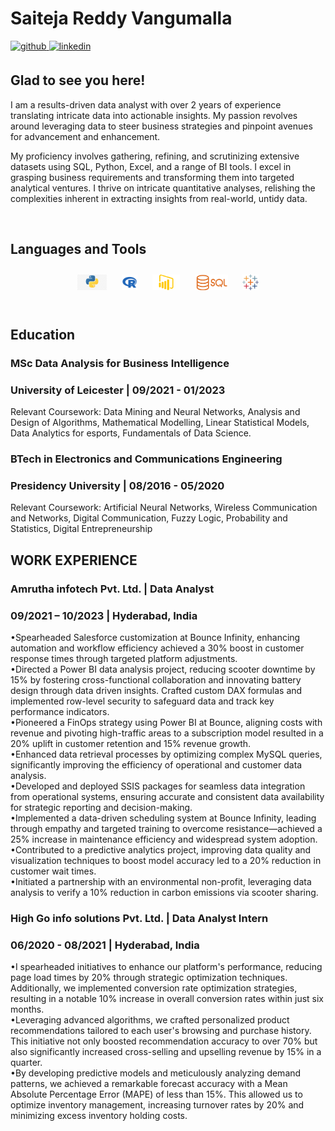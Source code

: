 # Saiteja Reddy Vangumalla  
  

<a href="https://github.com/saitejareddyv" target="_blank">
<img src=https://img.shields.io/badge/github-%2324292e.svg?&style=for-the-badge&logo=github&logoColor=white alt=github style="margin-bottom: 5px;" />
</a>
<a href="https://www.linkedin.com/in/saitejareddyvangumalla/" target="_blank">
<img src=https://img.shields.io/badge/linkedin-%231E77B5.svg?&style=for-the-badge&logo=linkedin&logoColor=white alt=linkedin style="margin-bottom: 5px;" />
</a>  
  



## Glad to see you here!  
I am a results-driven data analyst with over 2 years of experience translating intricate data into actionable insights. My passion revolves around leveraging data to steer business strategies and pinpoint avenues for advancement and enhancement.

My proficiency involves gathering, refining, and scrutinizing extensive datasets using SQL, Python, Excel, and a range of BI tools. I excel in grasping business requirements and transforming them into targeted analytical ventures. I thrive on intricate quantitative analyses, relishing the complexities inherent in extracting insights from real-world, untidy data. 
  

<br/>  


## Languages and Tools  
<div align="center">  
<a href="https://github.com/saitejareddyv/saitejareddyv/blob/main/python.jpg" target="_blank"><img style="margin: 10px" src="https://github.com/saitejareddyv/saitejareddyv/blob/main/python.jpg" alt="Python" height="25" /></a> 
<a href="https://github.com/saitejareddyv/saitejareddyv/blob/main/4846356.png" target="_blank"><img style="margin: 10px" src="https://github.com/saitejareddyv/saitejareddyv/blob/main/4846356.png" alt="R" height="25" /></a>  
<a href="https://github.com/saitejareddyv/saitejareddyv/blob/main/Microsoft-Power-BI-Logo-2013.png" target="_blank"><img style="margin: 10px" src="https://github.com/saitejareddyv/saitejareddyv/blob/main/Microsoft-Power-BI-Logo-2013.png" alt="Power BI" height="25" /></a>  
<a href="https://github.com/saitejareddyv/saitejareddyv/blob/main/sql.png" target="_blank"><img style="margin: 10px" src="https://github.com/saitejareddyv/saitejareddyv/blob/main/sql.png" alt="SQL" height="25" /></a>  
<a href="https://github.com/saitejareddyv/saitejareddyv/blob/main/tableau-software.svg" target="_blank"><img style="margin: 10px" src="https://github.com/saitejareddyv/saitejareddyv/blob/main/tableau-software.svg" alt="Tableau" height="25" /></a>  
  
</div>  

<br/> 

## Education
### MSc Data Analysis for Business Intelligence <br>
### University of Leicester | 09/2021 - 01/2023 <br>
Relevant Coursework: Data Mining and Neural Networks, Analysis and Design of Algorithms, Mathematical Modelling, Linear Statistical Models, Data Analytics for esports, Fundamentals of Data Science.

### BTech in Electronics and Communications Engineering <br> 
### Presidency University | 08/2016 - 05/2020 <br>
Relevant Coursework: Artificial Neural Networks, Wireless Communication and Networks, Digital Communication, Fuzzy Logic, Probability and Statistics, Digital Entrepreneurship

## WORK EXPERIENCE
### Amrutha infotech Pvt. Ltd. | Data Analyst<br>
### 09/2021 – 10/2023 | Hyderabad, India <br>
•Spearheaded Salesforce customization at Bounce Infinity, enhancing automation and workflow efficiency achieved a 30% boost in customer response times through targeted platform adjustments.<br>
•Directed a Power BI data analysis project, reducing scooter downtime by 15% by fostering cross-functional collaboration and innovating battery design through data driven insights. Crafted custom DAX formulas and implemented row-level security to safeguard data and track key performance indicators.<br>
•Pioneered a FinOps strategy using Power BI at Bounce, aligning costs with revenue and pivoting high-traffic areas to a subscription model resulted in a 20% uplift in customer retention and 15% revenue growth.<br>
•Enhanced data retrieval processes by optimizing complex MySQL queries, significantly improving the efficiency of operational and customer data analysis.<br>
•Developed and deployed SSIS packages for seamless data integration from operational systems, ensuring accurate and consistent data availability for strategic reporting and decision-making.<br>
•Implemented a data-driven scheduling system at Bounce Infinity, leading through empathy and targeted training to overcome resistance—achieved a 25% increase in maintenance efficiency and widespread system adoption.<br>
•Contributed to a predictive analytics project, improving data quality and visualization techniques to boost model accuracy led to a 20% reduction in customer wait times.<br>
•Initiated a partnership with an environmental non-profit, leveraging data analysis to verify a 10% reduction in carbon emissions via scooter sharing.<br>

### High Go info solutions Pvt. Ltd. | Data Analyst Intern<br>
### 06/2020 - 08/2021 | Hyderabad, India<br>
•I spearheaded initiatives to enhance our platform's performance, reducing page load times by 20% through strategic optimization techniques. Additionally, we implemented conversion rate optimization strategies, resulting in a notable 10% increase in overall conversion rates within just six months.<br>
•Leveraging advanced algorithms, we crafted personalized product recommendations tailored to each user's browsing and purchase history. This initiative not only boosted recommendation accuracy to over 70% but also significantly increased cross-selling and upselling revenue by 15% in a quarter.<br>
•By developing predictive models and meticulously analyzing demand patterns, we achieved a remarkable forecast accuracy with a Mean Absolute Percentage Error (MAPE) of less than 15%. This allowed us to optimize inventory management, increasing turnover rates by 20% and minimizing excess inventory holding costs.<br>


